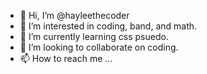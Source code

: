 - 👋 Hi, I’m @hayleethecoder
- 👀 I’m interested in coding, band, and math.
- 🌱 I’m currently learning css psuedo.
- 💞️ I’m looking to collaborate on coding.
- 📫 How to reach me ...

<!---
hayleethecoder/hayleethecoder is a ✨ special ✨ repository because its `README.md` (this file) appears on your GitHub profile.
You can click the Preview link to take a look at your changes.
--->
